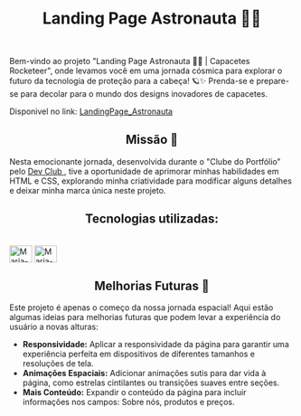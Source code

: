 <h1 align="center"> Landing Page Astronauta 👩‍🚀 </h1>
<br> 
<p> Bem-vindo ao projeto "Landing Page Astronauta 👩‍🚀 | Capacetes Rocketeer", onde levamos você em uma jornada cósmica para explorar o futuro da tecnologia de proteção para a cabeça! 🪐✨ 
Prenda-se e prepare-se para decolar para o mundo dos designs inovadores de capacetes.</p>

Disponivel no link: <a href="https://mleilane.github.io/Landing_Page_Astronauta/"> LandingPage_Astronauta </a> 

<h2 align="center"> Missão 🌟  </h2> 

Nesta emocionante jornada, desenvolvida durante o "Clube do Portfólio" pelo <a href="https://rodolfomori.com.br/devclub"> Dev Club </a>, tive a oportunidade de aprimorar minhas habilidades em HTML e CSS, 
explorando minha criatividade para modificar alguns detalhes e deixar minha marca única neste projeto. 


<h2 align="center"> Tecnologias utilizadas:  </h2> 

<div style="display: inline_block"><br>
  <img align="center" alt="Maria-html#" height="30" width="40" src="https://raw.githubusercontent.com/mleilane/skill-icons/af89bcc5e478013caaa514c31a3789f25e818193/icons/HTML.svg">
  <img align="center" alt="Maria-css#" height="30" width="40" src="https://raw.githubusercontent.com/mleilane/skill-icons/af89bcc5e478013caaa514c31a3789f25e818193/icons/CSS.svg">
 
</div>

<h2 align="center"> Melhorias Futuras 🚀  </h2> 

<p> Este projeto é apenas o começo da nossa jornada espacial! Aqui estão algumas ideias para melhorias futuras que podem levar a experiência do usuário a novas alturas: </p>

- **Responsividade:** Aplicar a responsividade da página para garantir uma experiência perfeita em dispositivos de diferentes tamanhos e resoluções de tela.
- **Animações Espaciais:** Adicionar animações sutis para dar vida à página, como estrelas cintilantes ou transições suaves entre seções.
- **Mais Conteúdo:** Expandir o conteúdo da página para incluir informações nos campos: Sobre nós, produtos e preços.  
<br>
